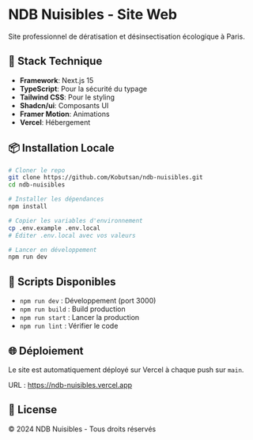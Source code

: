 # NDB Nuisibles - Site Web

Site professionnel de dératisation et désinsectisation écologique à Paris.

## 🚀 Stack Technique

- **Framework**: Next.js 15
- **TypeScript**: Pour la sécurité du typage
- **Tailwind CSS**: Pour le styling
- **Shadcn/ui**: Composants UI
- **Framer Motion**: Animations
- **Vercel**: Hébergement

## 📦 Installation Locale

```bash
# Cloner le repo
git clone https://github.com/Kobutsan/ndb-nuisibles.git
cd ndb-nuisibles

# Installer les dépendances
npm install

# Copier les variables d'environnement
cp .env.example .env.local
# Éditer .env.local avec vos valeurs

# Lancer en développement
npm run dev
```

## 🔧 Scripts Disponibles

- `npm run dev` : Développement (port 3000)
- `npm run build` : Build production
- `npm run start` : Lancer la production
- `npm run lint` : Vérifier le code

## 🌐 Déploiement

Le site est automatiquement déployé sur Vercel à chaque push sur `main`.

URL : https://ndb-nuisibles.vercel.app

## 📄 License

© 2024 NDB Nuisibles - Tous droits réservés